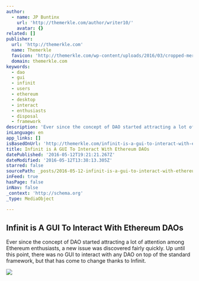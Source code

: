 ```yaml
---
author:
  - name: JP Buntinx
    url: 'http://themerkle.com/author/writer10/'
    avatar: {}
related: []
publisher:
  url: 'http://themerkle.com'
  name: Themerkle
  favicon: 'http://themerkle.com/wp-content/uploads/2016/03/cropped-merkle-white-1-192x192.png'
  domain: themerkle.com
keywords:
  - dao
  - gui
  - infinit
  - users
  - ethereum
  - desktop
  - interact
  - enthusiasts
  - disposal
  - framework
description: 'Ever since the concept of DAO started attracting a lot of attention among Ethereum enthusiasts, a new issue was discovered fairly quickly. Up until this point, there was no GUI to interact with any DAO on top of the standard framework, but that has come to change thanks to Infinit.'
inLanguage: en
app_links: []
isBasedOnUrl: 'http://themerkle.com/infinit-is-a-gui-to-interact-with-ethereum-daos/'
title: Infinit is A GUI To Interact With Ethereum DAOs
datePublished: '2016-05-12T19:21:21.267Z'
dateModified: '2016-05-12T13:38:13.305Z'
starred: false
sourcePath: _posts/2016-05-12-infinit-is-a-gui-to-interact-with-ethereum-daos.md
inFeed: true
hasPage: false
inNav: false
_context: 'http://schema.org'
_type: MediaObject

---
```

<article style=""><h1>Infinit is A GUI To Interact With Ethereum DAOs</h1><p>Ever since the concept of DAO started attracting a lot of attention among Ethereum enthusiasts, a new issue was discovered fairly quickly. Up until this point, there was no GUI to interact with any DAO on top of the standard framework, but that has come to change thanks to Infinit.</p><img src="http://themerkle.com/wp-content/uploads/2016/05/shutterstock_125083112.jpg" /></article>